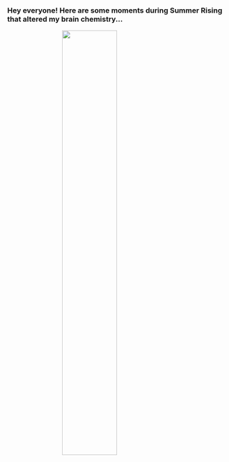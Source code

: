 
### Hey everyone! Here are some moments during Summer Rising that altered my brain chemistry... 


 <img src="./IMAGE.PNG" style="width:50%; margin:auto; display:block">

